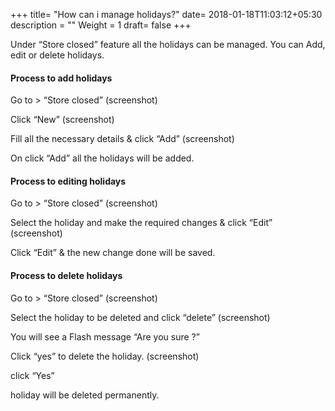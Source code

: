 +++
title= "How can i manage holidays?"
date= 2018-01-18T11:03:12+05:30
description = ""
Weight = 1
draft= false
+++

Under “Store closed” feature all the holidays can be managed. You can Add, edit or delete holidays. 

#### Process to add holidays 
 
Go to > “Store closed”
         (screenshot)

Click  “New” 
         (screenshot)

Fill all the necessary details & click “Add” 
         (screenshot)

On click “Add” all the holidays will be added.



#### Process to editing holidays

Go to > “Store closed”
         (screenshot)

Select the holiday and make the required changes & click  “Edit”
         (screenshot)


Click “Edit”  & the new change done will be saved. 




#### Process to delete holidays

Go to > “Store closed”
         (screenshot)

Select the holiday to be deleted and click  “delete”
         (screenshot)

You will see a Flash message “Are you sure ?”

Click  “yes” to delete the holiday.
         (screenshot) 

click  “Yes”

holiday will be deleted permanently.





